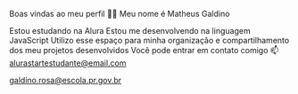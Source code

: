 Boas vindas ao meu perfil 💙💙
Meu nome é Matheus Galdino

Estou estudando na Alura
Estou me desenvolvendo na linguagem JavaScript
Utilizo esse espaço para minha organização e compartilhamento dos meu projetos desenvolvidos
Você pode entrar em contato comigo 📫
alurastartestudante@email.com

galdino.rosa@escola.pr.gov.br
